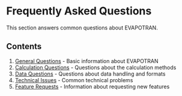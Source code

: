 # Frequently Asked Questions

This section answers common questions about EVAPOTRAN.

## Contents

1. [General Questions](general.md) - Basic information about EVAPOTRAN
2. [Calculation Questions](calculations.md) - Questions about the calculation methods
3. [Data Questions](data.md) - Questions about data handling and formats
4. [Technical Issues](technical-issues.md) - Common technical problems
5. [Feature Requests](feature-requests.md) - Information about requesting new features